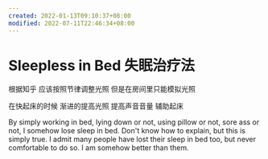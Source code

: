 ```yaml
---
created: 2022-01-13T09:10:37+08:00
modified: 2022-07-11T22:46:34+08:00
---
```


# Sleepless in Bed 失眠治疗法

根据知乎 应该按照节律调整光照 但是在房间里只能模拟光照

在快起床的时候 渐进的提高光照 提高声音音量 辅助起床

By simply working in bed, lying down or not, using pillow or not, sore ass or not, I somehow lose sleep in bed.
Don't know how to explain, but this is simply true. I admit many people have lost their sleep in bed too, but never comfortable to do so. I am somehow better than them.
